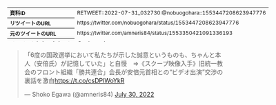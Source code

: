 <table style="font-size: 9pt; width: 610px; margin-bottom: 20px; height: 80px;">
<tbody>
    <tr>
        <th align=left>資料ID</th>
        <td align=left>RETWEET::2022-07-31_032730:@nobuogohara::1553447208623947776</td>
    </tr>
    <tr>
        <th align=left>リツイートのURL</th>
        <td align=left>https://twitter.com/nobuogohara/status/1553447208623947776</td>
    </tr>
    <tr>
        <th align=left>元のツイートのURL</th>
        <td align=left>https://twitter.com/amneris84/status/1553350421091336193</td>
    </tr>
    <tr>
        <th align=left>リツイートしたアカウント</th>
        <td align=left>@nobuogohara</td>
    </tr>
    <tr>
        <th align=left>元のツイートのアカウント</th>
        <td align=left>@amneris84</td>
    </tr>
    <tr>
        <th align=left>リツイートしたユーザ名</th>
        <td align=left>郷原信郎【長いものには巻かれない・権力と戦う弁護士】</td>
    </tr>
    <tr>
        <th align=left>元のツイートのユーザ名</th>
        <td align=left>Shoko Egawa</td>
    </tr>
    <tr>
        <th align=left>ツイートの記録日時</th>
        <td align=left>created_at 2022-08-26_0403</td>
    </tr>
</tbody>
</table>
<blockquote class="twitter-tweet" data-width="450"  data-lang="ja"><p lang="ja" dir="ltr">「6度の国政選挙において私たちが示した誠意というものも、ちゃんと本人（安倍氏）が記憶していた」と自慢　⇒《スクープ映像入手》旧統一教会のフロント組織「勝共連合」会長が安倍元首相との“ビデオ出演”交渉の裏話を激白<a href="https://t.co/csDPlWoYkR">https://t.co/csDPlWoYkR</a></p>&mdash; Shoko Egawa (@amneris84) <a href="https://twitter.com/amneris84/status/1553350421091336193?ref_src=twsrc%5Etfw">July 30, 2022</a></blockquote>
<script async src="https://platform.twitter.com/widgets.js" charset="utf-8"></script>


